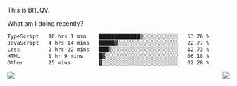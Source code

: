 This is BI1LQV.

What am I doing recently?

<!--START_SECTION:waka-->

```txt
TypeScript   10 hrs 1 min    █████████████▒░░░░░░░░░░░   53.76 %
JavaScript   4 hrs 14 mins   █████▓░░░░░░░░░░░░░░░░░░░   22.77 %
Less         2 hrs 22 mins   ███▒░░░░░░░░░░░░░░░░░░░░░   12.73 %
HTML         1 hr 9 mins     █▓░░░░░░░░░░░░░░░░░░░░░░░   06.18 %
Other        25 mins         ▓░░░░░░░░░░░░░░░░░░░░░░░░   02.28 %
```

<!--END_SECTION:waka-->
<img align="right" src="https://github-readme-stats.vercel.app/api?username=bi1lqv&show_icons=true&count_private=true">

<img src="https://metrics.lecoq.io/bi1lqv?template=classic&base.activity=0&base.community=0&base.repositories=0&base.metadata=0&isocalendar=1&base=header%2C%20activity%2C%20community%2C%20repositories%2C%20metadata&base.indepth=false&base.hireable=false&isocalendar=false&isocalendar.duration=full-year&config.timezone=Asia%2FShanghai">
